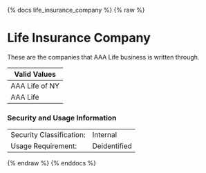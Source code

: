 {% docs life_insurance_company %}
{% raw %}

# Life Insurance Company

These are the companies that AAA Life business is written through. 

|  Valid Values  |
| -------------- |
| AAA Life of NY |
| AAA Life       |


### Security and Usage Information
|     |     |
| --- | --- |
| Security Classification: | Internal |
| Usage Requirement:       | Deidentified |

{% endraw %}
{% enddocs %}